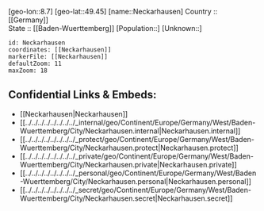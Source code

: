 ﻿---
location: [49.45,8.7] 
mapzoom: [7,12] 
mapmarker: city 
type: City
tags:
- geo/City


SpocWebEntityId: 32766
isDeleted: false
confidential: public

---
[geo-lon::8.7] 
[geo-lat::49.45] 
[name::Neckarhausen] 
Country :: [[Germany]]  
State :: [[Baden-Wuerttemberg]] 
[Population::] 
[Unknown::] 


```leaflet
id: Neckarhausen
coordinates: [[Neckarhausen]] 
markerFile: [[Neckarhausen]] 
defaultZoom: 11 
maxZoom: 18
```


## Confidential Links & Embeds: 
- [[Neckarhausen|Neckarhausen]]  
- [[../../../../../../../../_internal/geo/Continent/Europe/Germany/West/Baden-Wuerttemberg/City/Neckarhausen.internal|Neckarhausen.internal]] 
- [[../../../../../../../../_protect/geo/Continent/Europe/Germany/West/Baden-Wuerttemberg/City/Neckarhausen.protect|Neckarhausen.protect]] 
- [[../../../../../../../../_private/geo/Continent/Europe/Germany/West/Baden-Wuerttemberg/City/Neckarhausen.private|Neckarhausen.private]] 
- [[../../../../../../../../_personal/geo/Continent/Europe/Germany/West/Baden-Wuerttemberg/City/Neckarhausen.personal|Neckarhausen.personal]] 
- [[../../../../../../../../_secret/geo/Continent/Europe/Germany/West/Baden-Wuerttemberg/City/Neckarhausen.secret|Neckarhausen.secret]] 
